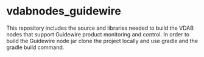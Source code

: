# vdabnodes_guidewire
This repository includes the source and libraries needed to build the VDAB nodes that support Guidewire product monitoring and control.
In order to build the Guidewire node jar clone the project locally and use gradle and the gradle build command.
